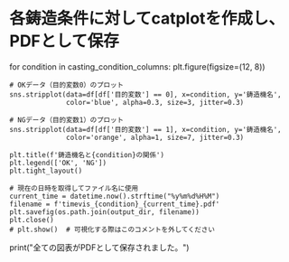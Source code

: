 # 各鋳造条件に対してcatplotを作成し、PDFとして保存
for condition in casting_condition_columns:
    plt.figure(figsize=(12, 8))
    
    # OKデータ（目的変数0）のプロット
    sns.stripplot(data=df[df['目的変数'] == 0], x=condition, y='鋳造機名', 
                  color='blue', alpha=0.3, size=3, jitter=0.3)
    
    # NGデータ（目的変数1）のプロット
    sns.stripplot(data=df[df['目的変数'] == 1], x=condition, y='鋳造機名', 
                  color='orange', alpha=1, size=7, jitter=0.3)
    
    plt.title(f'鋳造機名と{condition}の関係')
    plt.legend(['OK', 'NG'])
    plt.tight_layout()
    
    # 現在の日時を取得してファイル名に使用
    current_time = datetime.now().strftime("%y%m%d%H%M")
    filename = f'timevis_{condition}_{current_time}.pdf'
    plt.savefig(os.path.join(output_dir, filename))
    plt.close()
    # plt.show()  # 可視化する際はこのコメントを外してください

print("全ての図表がPDFとして保存されました。")
